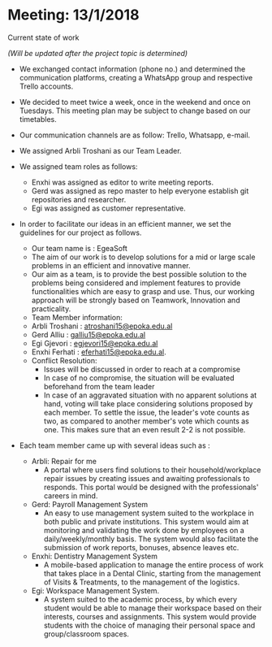 # Meeting: 13/1/2018

Current state of work

_(Will be updated after the project topic is determined)_

- We exchanged contact information (phone no.) and determined the communication platforms, creating a WhatsApp group and respective Trello accounts.
- We decided to meet twice a week, once in the weekend and once on Tuesdays. This meeting plan may be subject to change based on our timetables.
- Our communication channels are as follow: Trello, Whatsapp, e-mail.
- We assigned Arbli Troshani as our Team Leader.
- We assigned team roles as follows:
  - Enxhi was assigned as editor to write meeting reports.
  - Gerd was assigned as repo master to help everyone establish git repositories and researcher.
  - Egi was assigned as customer representative.
- In order to facilitate our ideas in an efficient manner, we set the guidelines for our project as follows.
  - Our team name is : EgeaSoft
  - The aim of our work is to develop solutions for a mid or large scale problems in an efficient and innovative manner.
  - Our aim as a team, is to provide the best possible solution to the problems being considered and implement features to provide functionalities which are easy to grasp and use. Thus, our working approach will be strongly based on Teamwork, Innovation and practicality.
  -  Team Member information:
    - Arbli Troshani :  [atroshani15@epoka.edu.al](mailto:atroshani15@epoka.edu.al)
    - Gerd Alliu :  [galliu15@epoka.edu.al](mailto:galliu15@epoka.edu.al)
    - Egi Gjevori :  [egjevori15@epoka.edu.al](mailto:egjevori15@epoka.edu.al)
    - Enxhi Ferhati :  [eferhati15@epoka.edu.al](mailto:eferhati15@epoka.edu.al).
  - Conflict Resolution:
    - Issues will be discussed in order to reach at a compromise
    - In case of no compromise, the situation will be evaluated beforehand from the team leader
    - In case of an aggravated situation with no apparent solutions at hand, voting will take place considering solutions proposed by each member. To settle the issue, the leader&#39;s vote counts as two, as compared to another member&#39;s vote which counts as one. This makes sure that an even result 2-2 is not possible.

- Each team member came up with several ideas such as :
  - Arbli: Repair for me
    - A portal where users find solutions to their household/workplace repair issues by creating issues and awaiting professionals to responds. This portal would be designed with the professionals&#39; careers in mind.
  - Gerd: Payroll Management System
    - An easy to use management system suited to the workplace in both public and private institutions. This system would aim at monitoring and validating the work done by employees on a daily/weekly/monthly basis. The system would also facilitate the submission of work reports, bonuses, absence leaves etc.
  - Enxhi: Dentistry Management System
    - A mobile-based application to manage the entire process of work that takes place in a Dental Clinic, starting from the management of Visits &amp; Treatments, to the management of the logistics.
  - Egi: Workspace Management System.
    - A system suited to the academic process, by which every student would be able to manage their workspace based on their interests, courses and assignments. This system would provide students with the choice of managing their personal space and group/classroom spaces.
